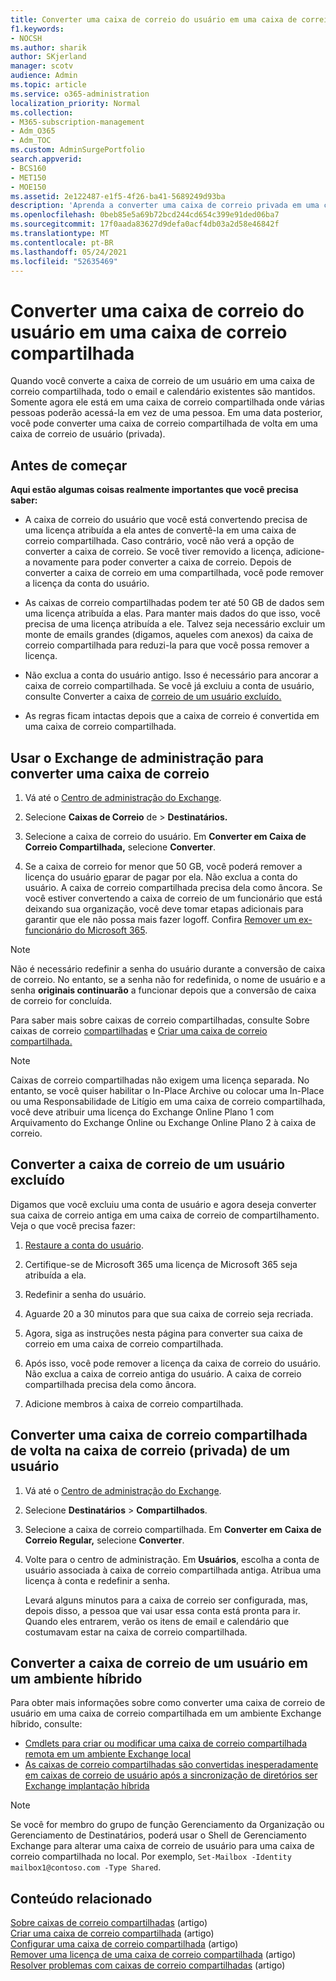 ```yaml
---
title: Converter uma caixa de correio do usuário em uma caixa de correio compartilhada
f1.keywords:
- NOCSH
ms.author: sharik
author: SKjerland
manager: scotv
audience: Admin
ms.topic: article
ms.service: o365-administration
localization_priority: Normal
ms.collection:
- M365-subscription-management
- Adm_O365
- Adm_TOC
ms.custom: AdminSurgePortfolio
search.appverid:
- BCS160
- MET150
- MOE150
ms.assetid: 2e122487-e1f5-4f26-ba41-5689249d93ba
description: 'Aprenda a converter uma caixa de correio privada em uma caixa de correio compartilhada que pode ser acessada por várias pessoas em vez de por apenas uma pessoa. '
ms.openlocfilehash: 0beb85e5a69b72bcd244cd654c399e91ded06ba7
ms.sourcegitcommit: 17f0aada83627d9defa0acf4db03a2d58e46842f
ms.translationtype: MT
ms.contentlocale: pt-BR
ms.lasthandoff: 05/24/2021
ms.locfileid: "52635469"
---
```

# <a name="convert-a-user-mailbox-to-a-shared-mailbox"></a>Converter uma caixa de correio do usuário em uma caixa de correio compartilhada

Quando você converte a caixa de correio de um usuário em uma caixa de correio compartilhada, todo o email e calendário existentes são mantidos. Somente agora ele está em uma caixa de correio compartilhada onde várias pessoas poderão acessá-la em vez de uma pessoa. Em uma data posterior, você pode converter uma caixa de correio compartilhada de volta em uma caixa de correio de usuário (privada).

## <a name="before-you-begin"></a>Antes de começar

**Aqui estão algumas coisas realmente importantes que você precisa saber:**

- A caixa de correio do usuário que você está convertendo precisa de uma licença atribuída a ela antes de convertê-la em uma caixa de correio compartilhada. Caso contrário, você não verá a opção de converter a caixa de correio. Se você tiver removido a licença, adicione-a novamente para poder converter a caixa de correio. Depois de converter a caixa de correio em uma compartilhada, você pode remover a licença da conta do usuário.

- As caixas de correio compartilhadas podem ter até 50 GB de dados sem uma licença atribuída a elas. Para manter mais dados do que isso, você precisa de uma licença atribuída a ele. Talvez seja necessário excluir um monte de emails grandes (digamos, aqueles com anexos) da caixa de correio compartilhada para reduzi-la para que você possa remover a licença.

- Não exclua a conta do usuário antigo. Isso é necessário para ancorar a caixa de correio compartilhada. Se você já excluiu a conta de usuário, consulte Converter a caixa de [correio de um usuário excluído.](#convert-the-mailbox-of-a-deleted-user)

- As regras ficam intactas depois que a caixa de correio é convertida em uma caixa de correio compartilhada.

## <a name="use-the-exchange-admin-center-to-convert-a-mailbox"></a>Usar o Exchange de administração para converter uma caixa de correio
 
1. Vá até o <a href="https://go.microsoft.com/fwlink/p/?linkid=2059104" target="_blank">Centro de administração do Exchange</a>.

2. Selecione **Caixas de Correio** de \> **Destinatários.**

3. Selecione a caixa de correio do usuário. Em **Converter em Caixa de Correio Compartilhada,** selecione **Converter**.

4. Se a caixa de correio for menor que 50 GB, você poderá remover a licença do usuário [e](../manage/remove-licenses-from-users.md)parar de pagar por ela. Não exclua a conta do usuário. A caixa de correio compartilhada precisa dela como âncora. Se você estiver convertendo a caixa de correio de um funcionário que está deixando sua organização, você deve tomar etapas adicionais para garantir que ele não possa mais fazer logoff. Confira [Remover um ex-funcionário do Microsoft 365](../add-users/remove-former-employee.md).
    
> [!NOTE]
> Não é necessário redefinir a senha do usuário durante a conversão de caixa de correio. No entanto, se a senha não for redefinida, o nome de usuário e a senha **originais continuarão** a funcionar depois que a conversão de caixa de correio for concluída.

Para saber mais sobre caixas de correio compartilhadas, consulte Sobre caixas de correio [compartilhadas](about-shared-mailboxes.md) e [Criar uma caixa de correio compartilhada.](create-a-shared-mailbox.md)

> [!NOTE]
> Caixas de correio compartilhadas não exigem uma licença separada. No entanto, se você quiser habilitar o In-Place Archive ou colocar uma In-Place ou uma Responsabilidade de Litígio em uma caixa de correio compartilhada, você deve atribuir uma licença do Exchange Online Plano 1 com Arquivamento do Exchange Online ou Exchange Online Plano 2 à caixa de correio.

## <a name="convert-the-mailbox-of-a-deleted-user"></a>Converter a caixa de correio de um usuário excluído

Digamos que você excluiu uma conta de usuário e agora deseja converter sua caixa de correio antiga em uma caixa de correio de compartilhamento. Veja o que você precisa fazer:

1. [Restaure a conta do usuário](../add-users/restore-user.md).

2. Certifique-se de Microsoft 365 uma licença de Microsoft 365 seja atribuída a ela.

3. Redefinir a senha do usuário.
    
4. Aguarde 20 a 30 minutos para que sua caixa de correio seja recriada.
    
5. Agora, siga as instruções nesta página para converter sua caixa de correio em uma caixa de correio compartilhada.
    
6. Após isso, você pode remover a licença da caixa de correio do usuário. Não exclua a caixa de correio antiga do usuário. A caixa de correio compartilhada precisa dela como âncora.
    
7. Adicione membros à caixa de correio compartilhada.

## <a name="convert-a-shared-mailbox-back-to-a-users-private-mailbox"></a>Converter uma caixa de correio compartilhada de volta na caixa de correio (privada) de um usuário

1. Vá até o <a href="https://go.microsoft.com/fwlink/p/?linkid=2059104" target="_blank">Centro de administração do Exchange</a>.
   
2. Selecione **Destinatários** \> **Compartilhados**.

3. Selecione a caixa de correio compartilhada. Em **Converter em Caixa de Correio Regular,** selecione **Converter**.

4. Volte para o centro de administração. Em **Usuários**, escolha a conta de usuário associada à caixa de correio compartilhada antiga. Atribua uma licença à conta e redefinir a senha.

   Levará alguns minutos para a caixa de correio ser configurada, mas, depois disso, a pessoa que vai usar essa conta está pronta para ir. Quando eles entrarem, verão os itens de email e calendário que costumavam estar na caixa de correio compartilhada.

## <a name="convert-a-users-mailbox-in-a-hybrid-environment"></a>Converter a caixa de correio de um usuário em um ambiente híbrido

Para obter mais informações sobre como converter uma caixa de correio de usuário em uma caixa de correio compartilhada em um ambiente Exchange híbrido, consulte:

 - [Cmdlets para criar ou modificar uma caixa de correio compartilhada remota em um ambiente Exchange local](https://support.microsoft.com/office/cmdlets-to-create-or-modify-a-remote-shared-mailbox-in-an-on-premises-exchange-environment-9e83fb59-c001-729c-a4c0-b2964c154b49)
 - [As caixas de correio compartilhadas são convertidas inesperadamente em caixas de correio de usuário após a sincronização de diretórios ser Exchange implantação híbrida](/exchange/troubleshoot/user-and-shared-mailboxes/shared-mailboxes-unexpectedly-converted-to-user-mailboxes)
 

> [!NOTE]
> Se você for membro do grupo de função Gerenciamento da Organização ou Gerenciamento de Destinatários, poderá usar o Shell de Gerenciamento Exchange para alterar uma caixa de correio de usuário para uma caixa de correio compartilhada no local. Por exemplo, `Set-Mailbox -Identity mailbox1@contoso.com -Type Shared`.

## <a name="related-content"></a>Conteúdo relacionado

[Sobre caixas de correio compartilhadas](about-shared-mailboxes.md) (artigo)\
[Criar uma caixa de correio compartilhada](create-a-shared-mailbox.md) (artigo)\
[Configurar uma caixa de correio compartilhada](configure-a-shared-mailbox.md) (artigo)\
[Remover uma licença de uma caixa de correio compartilhada](remove-license-from-shared-mailbox.md) (artigo)\
[Resolver problemas com caixas de correio compartilhadas](resolve-issues-with-shared-mailboxes.md) (artigo)